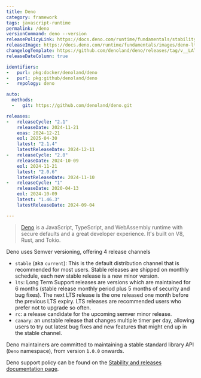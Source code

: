 ```yaml
---
title: Deno
category: framework
tags: javascript-runtime
permalink: /deno
versionCommand: deno --version
releasePolicyLink: https://docs.deno.com/runtime/fundamentals/stability_and_releases/
releaseImage: https://docs.deno.com/runtime/fundamentals/images/deno-lts-support.png
changelogTemplate: https://github.com/denoland/deno/releases/tag/v__LATEST__
releaseDateColumn: true

identifiers:
-   purl: pkg:docker/denoland/deno
-   purl: pkg:github/denoland/deno
-   repology: deno

auto:
  methods:
  -   git: https://github.com/denoland/deno.git

releases:
-   releaseCycle: "2.1"
    releaseDate: 2024-11-21
    eoas: 2024-12-21
    eol: 2025-04-30
    latest: "2.1.4"
    latestReleaseDate: 2024-12-11
-   releaseCycle: "2.0"
    releaseDate: 2024-10-09
    eol: 2024-11-21
    latest: "2.0.6"
    latestReleaseDate: 2024-11-10
-   releaseCycle: "1"
    releaseDate: 2020-04-13
    eol: 2024-10-09
    latest: "1.46.3"
    latestReleaseDate: 2024-09-04

---
```


> [Deno](https://deno.com) is a JavaScript, TypeScript, and WebAssembly runtime with
> secure defaults and a great developer experience. It's built on V8, Rust, and Tokio.

Deno uses Semver versioning, offering 4 release channels

- `stable` (aka `current`): This is the default distribution channel that is recommended for most users.
  Stable releases are shipped on monthly schedule, each new stable release is a new minor version.
- `lts`: Long Term Support releases are versions which are maintained for 6 months
  (stable release monthly period plus 5 months of security and bug fixes).
  The next LTS release is the one released one month before the previous LTS expiry.
  LTS releases are recommended users who prefer not to upgrade so often.
- `rc`: a release candidate for the upcoming semver minor release.
- `canary`: an unstable release that changes multiple timer per day, allowing users to try out latest
  bug fixes and new features that might end up in the stable channel.

Deno maintainers are committed to maintaining a stable standard library API (`Deno` namespace), from
version `1.0.0` onwards.

Deno support policy can be found on the
[Stability and releases documentation page](https://docs.deno.com/runtime/fundamentals/stability_and_releases/).

